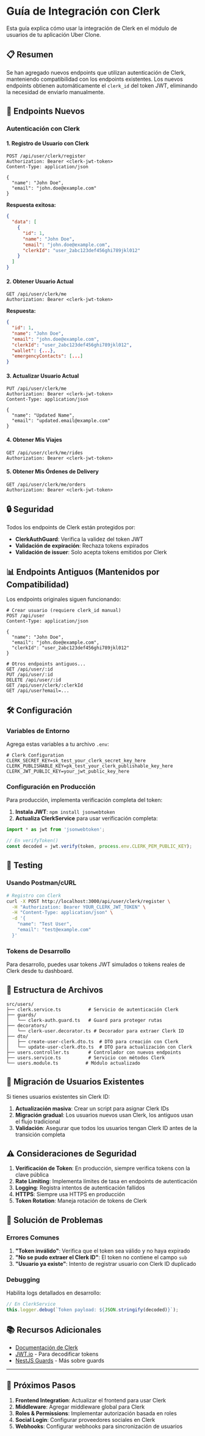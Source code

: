 # Guía de Integración con Clerk

Esta guía explica cómo usar la integración de Clerk en el módulo de usuarios de tu aplicación Uber Clone.

## 📋 Resumen

Se han agregado nuevos endpoints que utilizan autenticación de Clerk, manteniendo compatibilidad con los endpoints existentes. Los nuevos endpoints obtienen automáticamente el `clerk_id` del token JWT, eliminando la necesidad de enviarlo manualmente.

## 🚀 Endpoints Nuevos

### Autenticación con Clerk

#### 1. Registro de Usuario con Clerk
```http
POST /api/user/clerk/register
Authorization: Bearer <clerk-jwt-token>
Content-Type: application/json

{
  "name": "John Doe",
  "email": "john.doe@example.com"
}
```

**Respuesta exitosa:**
```json
{
  "data": [
    {
      "id": 1,
      "name": "John Doe",
      "email": "john.doe@example.com",
      "clerkId": "user_2abc123def456ghi789jkl012"
    }
  ]
}
```

#### 2. Obtener Usuario Actual
```http
GET /api/user/clerk/me
Authorization: Bearer <clerk-jwt-token>
```

**Respuesta:**
```json
{
  "id": 1,
  "name": "John Doe",
  "email": "john.doe@example.com",
  "clerkId": "user_2abc123def456ghi789jkl012",
  "wallet": {...},
  "emergencyContacts": [...]
}
```

#### 3. Actualizar Usuario Actual
```http
PUT /api/user/clerk/me
Authorization: Bearer <clerk-jwt-token>
Content-Type: application/json

{
  "name": "Updated Name",
  "email": "updated.email@example.com"
}
```

#### 4. Obtener Mis Viajes
```http
GET /api/user/clerk/me/rides
Authorization: Bearer <clerk-jwt-token>
```

#### 5. Obtener Mis Órdenes de Delivery
```http
GET /api/user/clerk/me/orders
Authorization: Bearer <clerk-jwt-token>
```

## 🔒 Seguridad

Todos los endpoints de Clerk están protegidos por:
- **ClerkAuthGuard**: Verifica la validez del token JWT
- **Validación de expiración**: Rechaza tokens expirados
- **Validación de issuer**: Solo acepta tokens emitidos por Clerk

## 📊 Endpoints Antiguos (Mantenidos por Compatibilidad)

Los endpoints originales siguen funcionando:

```http
# Crear usuario (requiere clerk_id manual)
POST /api/user
Content-Type: application/json

{
  "name": "John Doe",
  "email": "john.doe@example.com",
  "clerkId": "user_2abc123def456ghi789jkl012"
}

# Otros endpoints antiguos...
GET /api/user/:id
PUT /api/user/:id
DELETE /api/user/:id
GET /api/user/clerk/:clerkId
GET /api/user?email=...
```

## 🛠️ Configuración

### Variables de Entorno

Agrega estas variables a tu archivo `.env`:

```env
# Clerk Configuration
CLERK_SECRET_KEY=sk_test_your_clerk_secret_key_here
CLERK_PUBLISHABLE_KEY=pk_test_your_clerk_publishable_key_here
CLERK_JWT_PUBLIC_KEY=your_jwt_public_key_here
```

### Configuración en Producción

Para producción, implementa verificación completa del token:

1. **Instala JWT**: `npm install jsonwebtoken`
2. **Actualiza ClerkService** para usar verificación completa:

```typescript
import * as jwt from 'jsonwebtoken';

// En verifyToken()
const decoded = jwt.verify(token, process.env.CLERK_PEM_PUBLIC_KEY);
```

## 🧪 Testing

### Usando Postman/cURL

```bash
# Registro con Clerk
curl -X POST http://localhost:3000/api/user/clerk/register \
  -H "Authorization: Bearer YOUR_CLERK_JWT_TOKEN" \
  -H "Content-Type: application/json" \
  -d '{
    "name": "Test User",
    "email": "test@example.com"
  }'
```

### Tokens de Desarrollo

Para desarrollo, puedes usar tokens JWT simulados o tokens reales de Clerk desde tu dashboard.

## 📁 Estructura de Archivos

```
src/users/
├── clerk.service.ts          # Servicio de autenticación Clerk
├── guards/
│   └── clerk-auth.guard.ts   # Guard para proteger rutas
├── decorators/
│   └── clerk-user.decorator.ts # Decorador para extraer Clerk ID
├── dto/
│   ├── create-user-clerk.dto.ts  # DTO para creación con Clerk
│   └── update-user-clerk.dto.ts  # DTO para actualización con Clerk
├── users.controller.ts       # Controlador con nuevos endpoints
├── users.service.ts          # Servicio con métodos Clerk
└── users.module.ts          # Módulo actualizado
```

## 🔄 Migración de Usuarios Existentes

Si tienes usuarios existentes sin Clerk ID:

1. **Actualización masiva**: Crear un script para asignar Clerk IDs
2. **Migración gradual**: Los usuarios nuevos usan Clerk, los antiguos usan el flujo tradicional
3. **Validación**: Asegurar que todos los usuarios tengan Clerk ID antes de la transición completa

## ⚠️ Consideraciones de Seguridad

1. **Verificación de Token**: En producción, siempre verifica tokens con la clave pública
2. **Rate Limiting**: Implementa límites de tasa en endpoints de autenticación
3. **Logging**: Registra intentos de autenticación fallidos
4. **HTTPS**: Siempre usa HTTPS en producción
5. **Token Rotation**: Maneja rotación de tokens de Clerk

## 🐛 Solución de Problemas

### Errores Comunes

1. **"Token inválido"**: Verifica que el token sea válido y no haya expirado
2. **"No se pudo extraer el Clerk ID"**: El token no contiene el campo `sub`
3. **"Usuario ya existe"**: Intento de registrar usuario con Clerk ID duplicado

### Debugging

Habilita logs detallados en desarrollo:

```typescript
// En ClerkService
this.logger.debug(`Token payload: ${JSON.stringify(decoded)}`);
```

## 📚 Recursos Adicionales

- [Documentación de Clerk](https://clerk.com/docs)
- [JWT.io](https://jwt.io) - Para decodificar tokens
- [NestJS Guards](https://docs.nestjs.com/guards) - Más sobre guards

---

## 🎯 Próximos Pasos

1. **Frontend Integration**: Actualizar el frontend para usar Clerk
2. **Middleware**: Agregar middleware global para Clerk
3. **Roles & Permissions**: Implementar autorización basada en roles
4. **Social Login**: Configurar proveedores sociales en Clerk
5. **Webhooks**: Configurar webhooks para sincronización de usuarios
